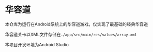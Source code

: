 # 华容道

本仓库为运行在Android系统上的华容道游戏，仅实现了最基础的经典华容道

华容道关卡以XML文件存储在`./app/src/main/res/values/array.xml`

本项目开发环境为Android Studio


